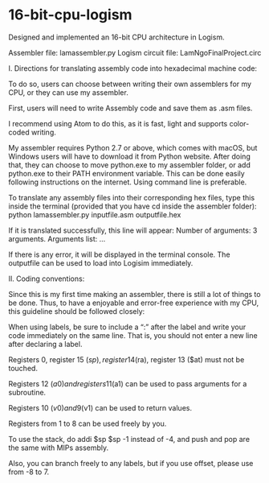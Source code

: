 # 16-bit-cpu-logism
Designed and implemented an 16-bit CPU architecture in Logism.

Assembler file: lamassembler.py
Logism circuit file: LamNgoFinalProject.circ 

I. Directions for translating assembly code into hexadecimal machine code:

To do so, users can choose between writing their own assemblers for my CPU, or they can use my assembler.

First, users will need to write Assembly code and save them as .asm files. 

I recommend using Atom to do this, as it is fast, light and supports color-coded writing.

My assembler requires Python 2.7 or above, which comes with macOS, but Windows users will have to download it from Python 
website. After doing that, they can choose to move python.exe to my assembler folder, or add python.exe to their PATH 
environment variable. This can be done easily following instructions on the internet. Using command line is preferable. 

To translate any assembly files into their corresponding hex files, type this inside the terminal (provided that you have cd 
inside the assembler folder):
    python lamassembler.py inputfile.asm outputfile.hex
    
If it is translated successfully, this line will appear:
    Number of arguments: 3 arguments.
    Arguments list: ...
    
If there is any error, it will be displayed in the terminal console.
The outputfile can be used to load into Logisim immediately.

II. Coding conventions:

Since this is my first time making an assembler, there is still a lot of things to be done. 
Thus, to have a enjoyable and error-free experience with my CPU, this guideline should be followed closely:

When using labels, be sure to include a “:” after the label and write your code immediately on the same line. 
That is, you should not enter a new line after declaring a label.

Registers 0, register 15 ($sp), register 14 ($ra), register 13 ($at) must not be touched.

Registers 12 ($a0) and registers 11 ($a1) can be used to pass arguments for a subroutine.

Registers 10 ($v0) and 9 ($v1) can be used to return values.

Registers from 1 to 8 can be used freely by you.

To use the stack, do addi $sp $sp -1 instead of -4, and push and pop are the same with MIPs assembly.

Also, you can branch freely to any labels, but if you use offset, please use from -8 to 7.
